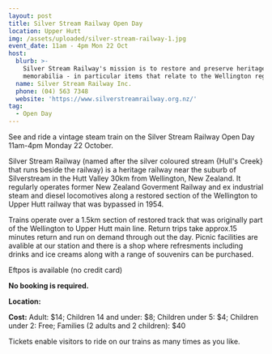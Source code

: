 ```yaml
---
layout: post
title: Silver Stream Railway Open Day
location: Upper Hutt
img: /assets/uploaded/silver-stream-railway-1.jpg
event_date: 11am - 4pm Mon 22 Oct
host:
  blurb: >-
    Silver Stream Railway's mission is to restore and preserve heritage railway
    memorabilia - in particular items that relate to the Wellington region.
  name: Silver Stream Railway Inc.
  phone: (04) 563 7348
  website: 'https://www.silverstreamrailway.org.nz/'
tag:
  - Open Day
---
```

See and ride a vintage steam train on the Silver Stream Railway Open Day 11am-4pm Monday 22 October. 

Silver Stream Railway (named after the silver coloured stream {Hull's Creek} that runs beside the railway) is a heritage railway near the suburb of Silverstream in the Hutt Valley 30km from Wellington, New Zealand. It regularly operates former New Zealand Goverment Railway and ex industrial steam and diesel locomotives along a restored section of the Wellington to Upper Hutt railway that was bypassed in 1954.

Trains operate over a 1.5km section of restored track that was originally part of the Wellington to Upper Hutt main line. Return trips take approx.15 minutes return and run on demand through out the day. Picnic facilities are avalible at our station and there is a shop where refresments including drinks and ice creams along with a range of souvenirs can be purchased. 

Eftpos is available (no credit card)

**No booking is required.**

**Location:**

**Cost:**
Adult: $14; Children 14 and under: $8; Children under 5: $4; Children under 2: Free; Families (2 adults and 2 children): $40

Tickets enable visitors to ride on our trains as many times as you like.
